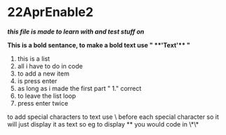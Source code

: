 # 22AprEnable2
_**this file is made to learn with and test stuff on**_

**This is a bold sentance, to make a bold text use " \*\*'Text'\*\* "**
 
 1. this is a list
 2. all i have to do in code
 3. to add a new item
 4. is press enter
 5. as long as i made the first part " 1." correct 
 6. to leave the list loop
 7. press enter twice

to add special characters to text use \\ before each special character
so it will just display it as text so eg to display \*\* 
you would code in \\\*\\\*
